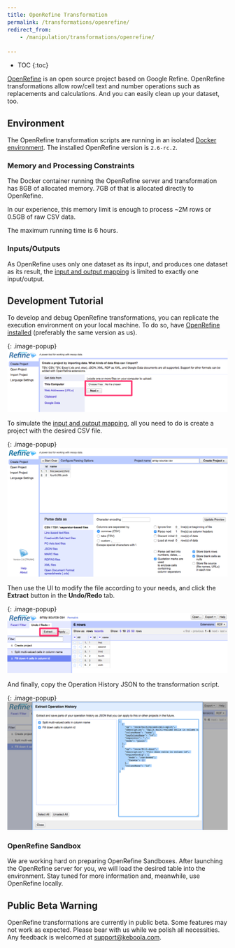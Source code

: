 ```yaml
---
title: OpenRefine Transformation
permalink: /transformations/openrefine/
redirect_from:
    - /manipulation/transformations/openrefine/

---
```


* TOC
{:toc}

[OpenRefine](http://openrefine.org/) is an open source project based on Google Refine.
OpenRefine transformations allow row/cell text and number operations such as replacements and calculations.
And you can easily clean up your dataset, too.

## Environment

The OpenRefine transformation scripts are running in an isolated [Docker environment](https://developers.keboola.com/integrate/docker-bundle/).
The installed OpenRefine version is `2.6-rc.2`.

### Memory and Processing Constraints

The Docker container running the OpenRefine server and transformation has 8GB of allocated memory.
7GB of that is allocated directly to OpenRefine.

In our experience, this memory limit is enough to process ~2M rows or 0.5GB of raw CSV data.

The maximum running time is 6 hours.

### Inputs/Outputs

As OpenRefine uses only one dataset as its input, and produces one dataset as its result,
the [input and output mapping](/transformations/mappings/) is limited to exactly one input/output.

## Development Tutorial

To develop and debug OpenRefine transformations, you can replicate the execution environment on your local machine.
To do so, have [OpenRefine installed](http://openrefine.org/download.html) (preferably the same version as us).

{: .image-popup}
![Screenshot - OpenRefine Welcome Screen](/transformations/openrefine/screen.png)

To simulate the [input and output mapping](/transformations/mappings/),
all you need to do is create a project with the desired CSV file.

{: .image-popup}
![Screenshot - OpenRefine CSV Load](/transformations/openrefine/loadcsv.png)

Then use the UI to modify the file according to your needs, and click the **Extract** button in the **Undo/Redo** tab.

{: .image-popup}
![Screenshot - OpenRefine Operation History](/transformations/openrefine/operationhistory.png)

And finally, copy the Operation History JSON to the transformation script.

{: .image-popup}
![Screenshot - OpenRefine Extract Operation History](/transformations/openrefine/operationhistoryextract.png)

### OpenRefine Sandbox

We are working hard on preparing OpenRefine Sandboxes.
After launching the OpenRefine server for you, we will load the desired table into the environment.
Stay tuned for more information and, meanwhile, use OpenRefine locally.

## Public Beta Warning

OpenRefine transformations are currently in public beta. Some features may not work as expected.
Please bear with us while we polish all necessities. Any feedback is welcomed at [support@keboola.com](mailto:support@keboola.com).
